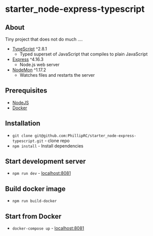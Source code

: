 # starter_node-express-typescript

## About

Tiny project that does not do much ....

- [TypeScript](http://www.typescriptlang.org/) ^2.8.1
  - Typed superset of JavaScript that compiles to plain JavaScript
- [Express](http://expressjs.com/) ^4.16.3
  - Node.js web server
- [NodeMon](http://nodemon.io/) ^1.17.2
  - Watches files and restarts the server

## Prerequisites

- [NodeJS](https://nodejs.org/)
- [Docker](https://docs.docker.com/get-docker/)
## Installation

- `git clone git@github.com:PhillipRC/starter_node-express-typescript.git` - clone repo
- `npm install` - Install dependencies

## Start development server
- `npm run dev` - [localhost:8081](http://localhost:8081)
## Build docker image
- `npm run build-docker`
## Start from Docker
- `docker-compose up` - [localhost:8081](http://localhost:8081)
